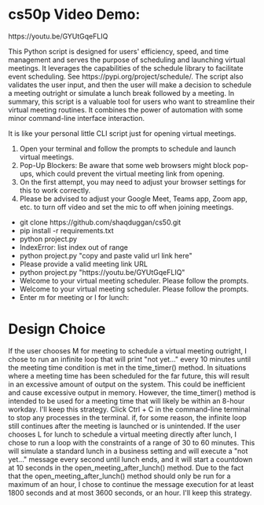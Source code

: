 <h1>cs50p Video Demo:</h1><url>https://youtu.be/GYUtGqeFLIQ</url>
<p>
  This Python script is designed for users' efficiency, speed, and time management and serves the purpose of scheduling and launching virtual meetings.
  It leverages the capabilities of the schedule library to facilitate event scheduling. See https://pypi.org/project/schedule/.
  The script also validates the user input, and then the user will make a decision to schedule a meeting outright or simulate a lunch break followed by a meeting.
  In summary, this script is a valuable tool for users who want to streamline their virtual meeting routines. It combines the power of automation with some minor command-line interface interaction.
</p> 
<p>It is like your personal little CLI script just for opening virtual meetings.</p>
<ol>
  <li>Open your terminal and follow the prompts to schedule and launch virtual meetings.</li>
  <li>Pop-Up Blockers: Be aware that some web browsers might block pop-ups, which could prevent the virtual meeting link from opening.</li>
  <li>On the first attempt, you may need to adjust your browser settings for this to work correctly.</li>
  <li>Please be advised to adjust your Google Meet, Teams app, Zoom app, etc. to turn off video and set the mic to off when joining meetings.</li>
</ol>
<ul>
  <li>git clone https://github.com/shaqduggan/cs50.git</li>
  <li>pip install -r requirements.txt</li>
  <li>python project.py</li>
  <li>IndexError: list index out of range</li>
  <li>python project.py "copy and paste valid url link here"</li>
  <li>Please provide a valid meeting link URL</li>
  <li>python project.py "https://youtu.be/GYUtGqeFLIQ"</li>
  <li>Welcome to your virtual meeting scheduler. Please follow the prompts.</li>
  <li>Welcome to your virtual meeting scheduler. Please follow the prompts.</li>
  <li>Enter m for meeting or l for lunch:</li>
</ul>
<h1>Design Choice</h1>
<p>
  If the user chooses M for meeting to schedule a virtual meeting outright, I chose to run an infinite loop that will print "not yet..." every 10 minutes until the meeting time condition is met in the time_timer() method.
  In situations where a meeting time has been scheduled for the far future, this will result in an excessive amount of output on the system. This could be inefficient and cause excessive output in memory.
  However, the time_timer() method is intended to be used for a meeting time that will likely be within an 8-hour workday. I'll keep this strategy.
  Click Ctrl + C in the command-line terminal to stop any processes in the terminal. if, for some reason, the infinite loop still continues after the meeting is launched or is unintended.
  If the user chooses L for lunch to schedule a virtual meeting directly after lunch, I chose to run a loop with the constraints of a range of 30 to 60 minutes.
  This will simulate a standard lunch in a business setting and will execute a "not yet..." message every second until lunch ends, and it will start a countdown at 10 seconds in the open_meeting_after_lunch() method.
  Due to the fact that the open_meeting_after_lunch() method should only be run for a maximum of an hour, I chose to continue the message execution for at least 1800 seconds and at most 3600 seconds, or an hour. I'll keep this strategy.
</p>
